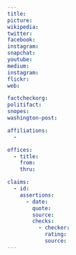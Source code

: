 ```yaml
---
title: 
picture: 
wikipedia: 
twitter: 
facebook: 
instagram: 
snapchat: 
youtube: 
medium: 
instagram: 
flickr: 
web: 

factcheckorg: 
politifact: 
snopes: 
washington-post: 

affiliations:
  - 

offices:
  - title: 
    from: 
    thru: 

claims:
  - id: 
    assertions: 
      - date: 
        quote: 
        source: 
        checks:
          - checker: 
            rating: 
            source: 
---
```

